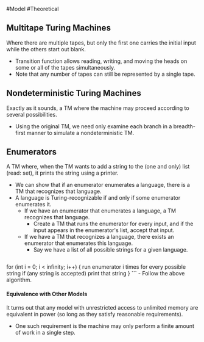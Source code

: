 #Model #Theoretical 
## Multitape Turing Machines
Where there are multiple tapes, but only the first one carries the initial input while the others start out blank.
- Transition function allows reading, writing, and moving the heads on some or all of the tapes simultaneously.
- Note that any number of tapes can still be represented by a single tape.

## Nondeterministic Turing Machines
Exactly as it sounds, a TM where the machine may proceed according to several possibilities.
- Using the original TM, we need only examine each branch in a breadth-first manner to simulate a nondeterministic TM.

## Enumerators
A TM where, when the TM wants to add a string to the (one and only) list (read: set), it prints the string using a printer.
- We can show that if an enumerator enumerates a language, there is a TM that recognizes that language.
- A language is Turing-recognizable if and only if some enumerator enumerates it.
	- If we have an enumerator that enumerates a language, a TM recognizes that language.
		- Create a TM that runs the enumerator for every input, and if the input appears in the enumerator's list, accept that input.
	- If we have a TM that recognizes a language, there exists an enumerator that enumerates this language.
		- Say we have a list of all possible strings for a given language.
	```java
for (int i = 0; i < infinity; i++) {
	run enumerator i times for every possible string
	if (any string is accepted)
		print that string
}
	```
	- Follow the above algorithm.

#### Equivalence with Other Models
It turns out that any model with unrestricted access to unlimited memory are equivalent in power (so long as they satisfy reasonable requirements).
- One such requirement is the machine may only perform a finite amount of work in a single step.